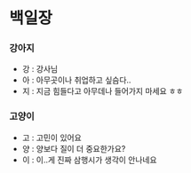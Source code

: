 # 백일장



### 강아지

- 강 : 강사님
- 아 : 아무곳이나 취업하고 싶슴다..
- 지 : 지금 힘들다고 아무데나 들어가지 마세요 ㅎㅎ



### 고양이

- 고 : 고민이 있어요
- 양 : 양보다 질이 더 중요한가요?
- 이 : 이..게 진짜 삼행시가 생각이 안나네요